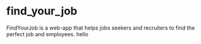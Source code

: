 # find_your_job
FindYourJob is a web-app that helps jobs seekers and recruiters to find the perfect job and employees.
hello